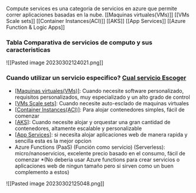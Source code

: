 Compute services es una categoria de servicios en azure que permite correr aplicaciones basadas en la nube.
[[Maquinas virtuales(VMs)]]
[[VMs Scale sets]]
[[Container Instances(ACI)]]
[[AKS]]
[[App Services]]
[[Azure Function & Logic Apps]]
### Tabla Comparativa de servicios de computo y sus caracteristicas
![[Pasted image 20230302124021.png]]
### Cuando utilizar un servicio especifico? [Cual servicio Escoger](https://learn.microsoft.com/en-us/azure/architecture/guide/technology-choices/compute-decision-tree)
- [[Maquinas virtuales(VMs)]](IaaS): Cuando necesite software personalizado, requisitos personalizados, muy especializado y un alto grado de control
- [[VMs Scale sets]](IaaS): Cuando necesite auto-esclado de maquinas virtuales
- [[Container Instances(ACI)]](PaaS): Para alojar contenedores simples, fácil de comenzar
- [[AKS]](PaaS): Cuando necesite alojar y orquestar una gran cantidad de contenedores, altamente escalable y personalizable
- [[App Services]](PaaS): si necesita alojar aplicaciones web de manera rapida y sencilla esta es la mejor opcion
- Azure Functions (PaaS) (Función como servicio) (Serverless): micro/nanoservicios, excelente precio basado en el consumo, fácil de comenzar *(No deberia usar Azure functions para crear servicios o aplicaciones web de ningun tamaño pero si sirven como un buen complemento a estos)

![[Pasted image 20230302125048.png]]
